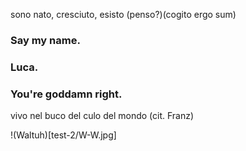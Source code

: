 sono nato, cresciuto, esisto (penso?)(cogito ergo sum)

### Say my name.
### Luca.
### You're goddamn right.

vivo nel buco del culo del mondo (cit. Franz)

!(Waltuh)[test-2/W-W.jpg]